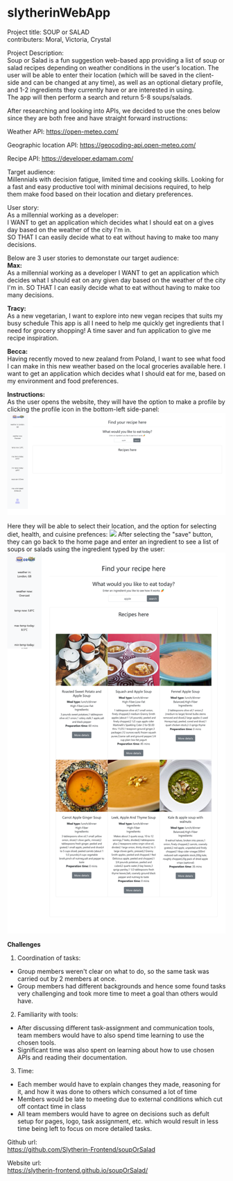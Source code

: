 # slytherinWebApp
Project title: SOUP or SALAD
<br>
contributers: Moral, Victoria, Crystal

Project Description:
<br>
Soup or Salad is a fun suggestion web-based app providing a list of soup or salad recipes depending on weather conditions in the user's location. The user will be able to enter their location (which will be saved in the client-side and can be changed at any time), as well as an optional dietary profile, and 1-2 ingredients they currently have or are interested in using.
<br>
The app will then perform a search and return 5-8 soups/salads.

After researching and looking into APIs, we decided to use the ones below since they are both free and have straight forward instructions:

Weather API:
https://open-meteo.com/

Geographic location API:
https://geocoding-api.open-meteo.com/

Recipe API:
https://developer.edamam.com/

Target audience:
<br>
Millennials with decision fatigue, limited time and cooking skills. Looking for a fast and easy productive tool with minimal decisions required, to help them make food based on their location and dietary preferences.


User story:
<br>
As a millennial working as a developer:
<br>
I WANT to get an application which decides what I should eat on a gives day based on the weather of the city I'm in.
<br>
SO THAT I can easily decide what to eat without having to make too many decisions.



Below are 3 user stories to demonstate our target audience:
<br>
<strong>Max:</strong>
<br>
As a millennial working as a developer
I WANT to get an application which decides what I should eat on any given day based on the weather of the city I'm in.
SO THAT I can easily decide what to eat without having to make too many decisions.
 
<strong>Tracy:</strong>
<br>
As a new vegetarian, I want to explore into new vegan recipes that suits my busy schedule
This app is all I need to help me quickly get ingredients that I need for grocery shopping!
A time saver and fun application to give me recipe inspiration.

<strong>Becca:</strong>
<br>
Having recently moved to new zealand from Poland, I want to see what food I can make in this new weather based on the local groceries available here. I want to get an application which decides what I should eat for me, based on my environment and food preferences.




<strong>Instructions:</strong>
<br>
As the user opens the website, they will have the option to make a profile by clicking the profile icon in the bottom-left side-panel:
<img src="./Images/HomePage.png">


Here they will be able to select their location, and the option for selecting diet, health, and cuisine prefences:
<img src="./Images/ProfilePage.png">
After selecting the "save" button, they can go back to the home page and enter an ingredient to see a list of soups or salads using the ingredient typed by the user:
<img src="./Images/Results.png">

<strong>Challenges</strong>
1. Coordination of tasks:
- Group members weren't clear on what to do, so the same task was carried out by 2 members at once.
- Group members had different backgrounds and hence some found tasks very challenging and took more time to meet a goal than others would have.

2. Familiarity with tools:
- After discussing different task-assignment and communication tools, team members would have to also spend time learning to use the chosen tools.
- Significant time was also spent on learning about how to use chosen APIs and reading their documentation.

3. Time:
- Each member would have to explain changes they made, reasoning for it, and how it was done to others which consumed a lot of time
- Members would be late to meeting due to external conditions which cut off contact time in class
- All team members would have to agree on decisions such as defult setup for pages, logo, task assignment, etc. which would result in less time being left to focus on more detailed tasks.

Github url:
<br>
https://github.com/Slytherin-Frontend/soupOrSalad

Website url:
<br>
https://slytherin-frontend.github.io/soupOrSalad/

